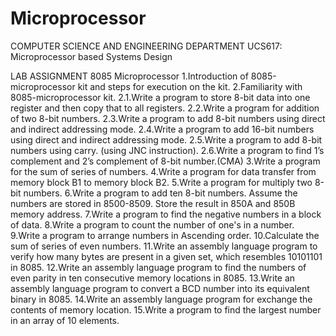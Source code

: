 # Microprocessor
COMPUTER SCIENCE AND ENGINEERING DEPARTMENT
UCS617: Microprocessor based Systems Design

LAB ASSIGNMENT
8085 Microprocessor
1.Introduction of 8085-microprocessor kit and steps for execution on the kit.
2.Familiarity with 8085-microprocessor kit. 
2.1.Write a program to store 8-bit data into one register and then copy that to all registers.
2.2.Write a program for addition of two 8-bit numbers.
2.3.Write a program to add 8-bit numbers using direct and indirect addressing mode.
2.4.Write a program to add 16-bit numbers using direct and indirect addressing mode.
2.5.Write a program to add 8-bit numbers using carry. (using JNC instruction).
2.6.Write a program to find 1’s complement and 2’s complement of 8-bit number.(CMA)
3.Write a program for the sum of series of numbers.
4.Write a program for data transfer from memory block B1 to memory block B2.
5.Write a program for multiply two 8-bit numbers.
6.Write a program to add ten 8-bit numbers. Assume the numbers are stored in 8500-8509. Store the result in 850A and 850B memory address.
7.Write a program to find the negative numbers in a block of data.
8.Write a program to count the number of one's in a number.
9.Write a program to arrange numbers in Ascending order.
10.Calculate the sum of series of even numbers. 
11.Write an assembly language program to verify how many bytes are present in a given set, which resembles 10101101 in 8085.
12.Write an assembly language program to find the numbers of even parity in ten consecutive memory locations in 8085.
13.Write an assembly language program to convert a BCD number into its equivalent binary in 8085.
14.Write an assembly language program for exchange the contents of memory location.
15.Write a program to find the largest number in an array of 10 elements.
